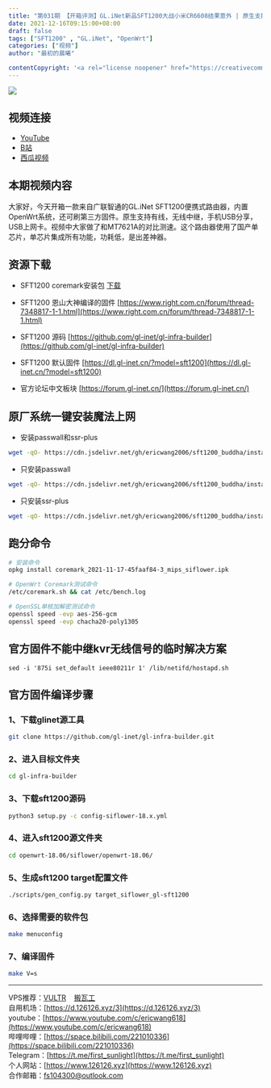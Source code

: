 ```yaml
---
title: "第031期 【开箱评测】GL.iNet新品SFT1200大战小米CR6608结果意外 | 原生支持手机热点分享 USB上网模块 轻量NAS| 小巧便携OpenWrt系统"
date: 2021-12-16T09:15:00+08:00
draft: false
tags: ["SFT1200" , "GL.iNet", "OpenWrt"]
categories: ["视频"]
author: "最初的晨曦"

contentCopyright: '<a rel="license noopener" href="https://creativecommons.org/licenses/by-nc-sa/4.0/deed.zh" target="_blank">本文章采用 CC BY-NC-SA 4.0 许可协议</a>'
---
```


![](../../images/031/0.jpg)
	
## 视频连接
- [YouTube](https://www.youtube.com/watch?v=8y_ey90Tvw0)
- [B站](https://www.bilibili.com/video/BV1vr4y1D7AK/)
- [西瓜视频](https://www.ixigua.com/7042124826068124167)

## 本期视频内容

大家好，今天开箱一款来自广联智通的GL.iNet SFT1200便携式路由器，内置OpenWrt系统，还可刷第三方固件。原生支持有线，无线中继，手机USB分享，USB上网卡。视频中大家做了和MT7621A的对比测速。这个路由器使用了国产单芯片，单芯片集成所有功能，功耗低，是出差神器。

## 资源下载

- SFT1200 coremark安装包
[下载](../../images/031/coremark_2021-11-17-45faaf84-3_mips_siflower.ipk)

- SFT1200 恩山大神编译的固件
[https://www.right.com.cn/forum/thread-7348817-1-1.html](https://www.right.com.cn/forum/thread-7348817-1-1.html)

- SFT1200 源码 [https://github.com/gl-inet/gl-infra-builder](https://github.com/gl-inet/gl-infra-builder)
- SFT1200 默认固件 [https://dl.gl-inet.cn/?model=sft1200](https://dl.gl-inet.cn/?model=sft1200)
- 官方论坛中文板块 [https://forum.gl-inet.cn/](https://forum.gl-inet.cn/)

## 原厂系统一键安装魔法上网

- 安装passwall和ssr-plus

```bash
wget -qO- https://cdn.jsdelivr.net/gh/ericwang2006/sft1200_buddha/install.sh | sh
```

- 只安装passwall

```bash
wget -qO- https://cdn.jsdelivr.net/gh/ericwang2006/sft1200_buddha/install.sh | sh -s passwall
```

- 只安装ssr-plus

```bash
wget -qO- https://cdn.jsdelivr.net/gh/ericwang2006/sft1200_buddha/install.sh | sh -s ssr-plus
```

## 跑分命令

```bash
# 安装命令
opkg install coremark_2021-11-17-45faaf84-3_mips_siflower.ipk

# OpenWrt Coremark测试命令
/etc/coremark.sh && cat /etc/bench.log

# OpenSSL单核加解密测试命令
openssl speed -evp aes-256-gcm
openssl speed -evp chacha20-poly1305
```

## 官方固件不能中继kvr无线信号的临时解决方案

```
sed -i '875i set_default ieee80211r 1' /lib/netifd/hostapd.sh
```

## 官方固件编译步骤

### 1、下载glinet源工具

```bash
git clone https://github.com/gl-inet/gl-infra-builder.git
```

### 2、进入目标文件夹

```bash
cd gl-infra-builder
```

### 3、下载sft1200源码

```bash
python3 setup.py -c config-siflower-18.x.yml
```

### 4、进入sft1200源文件夹

```bash
cd openwrt-18.06/siflower/openwrt-18.06/
```

### 5、生成sft1200 target配置文件

```bash
./scripts/gen_config.py target_siflower_gl-sft1200
```

### 6、选择需要的软件包

```bash
make menuconfig
```

### 7、编译固件

```bash
make V=s
```


---

VPS推荐：[VULTR](https://www.vultr.com/?ref=9742814)&nbsp;&nbsp;&nbsp;&nbsp;[搬瓦工](https://bwh81.net/aff.php?aff=73687)  
自用机场：[https://d.126126.xyz/3](https://d.126126.xyz/3)  
youtube：[https://www.youtube.com/c/ericwang618](https://www.youtube.com/c/ericwang618)  
哔哩哔哩：[https://space.bilibili.com/221010336](https://space.bilibili.com/221010336)  
Telegram：[https://t.me/first_sunlight](https://t.me/first_sunlight)  
个人网站：[https://www.126126.xyz](https://www.126126.xyz)  
合作邮箱：fs104300@outlook.com